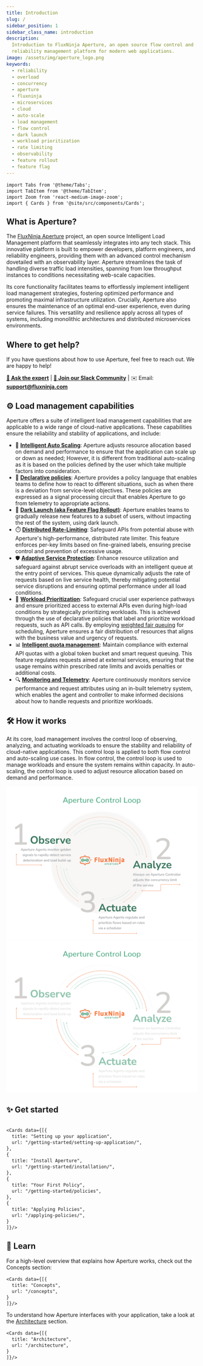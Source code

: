 ```yaml
---
title: Introduction
slug: /
sidebar_position: 1
sidebar_class_name: introduction
description:
  Introduction to FluxNinja Aperture, an open source flow control and
  reliability management platform for modern web applications.
image: /assets/img/aperture_logo.png
keywords:
  - reliability
  - overload
  - concurrency
  - aperture
  - fluxninja
  - microservices
  - cloud
  - auto-scale
  - load management
  - flow control
  - dark launch
  - workload prioritization
  - rate limiting
  - observability
  - feature rollout
  - feature flag
---
```


```mdx-code-block
import Tabs from '@theme/Tabs';
import TabItem from '@theme/TabItem';
import Zoom from 'react-medium-image-zoom';
import { Cards } from '@site/src/components/Cards';
```

## What is Aperture?

The [FluxNinja Aperture](https://github.com/fluxninja/aperture) project, an open
source Intelligent Load Management platform that seamlessly integrates into any
tech stack. This innovative platform is built to empower developers, platform
engineers, and reliability engineers, providing them with an advanced control
mechanism dovetailed with an observability layer. Aperture streamlines the task
of handling diverse traffic load intensities, spanning from low throughput
instances to conditions necessitating web-scale capacities.

Its core functionality facilitates teams to effortlessly implement intelligent
load management strategies, fostering optimized performance and promoting
maximal infrastructure utilization. Crucially, Aperture also ensures the
maintenance of an optimal end-user experience, even during service failures.
This versatility and resilience apply across all types of systems, including
monolithic architectures and distributed microservices environments.

<!-- vale off -->

## Where to get help?

<!-- vale on -->

If you have questions about how to use Aperture, feel free to reach out. We are
happy to help!

<!-- vale off -->

[**💬 Ask the expert**](https://calendly.com/desaijai/fluxninja-meeting) |
[**👥 Join our Slack Community**](https://join.slack.com/t/fluxninja-aperture/shared_invite/zt-1vm2t2yjb-AG8rzKkB5TpPmqihJB6YYw)
| ✉️ Email: [**support@fluxninja.com**](mailto:support@fluxninja.com)

<!-- vale on -->

## ⚙️ Load management capabilities

Aperture offers a suite of intelligent load management capabilities that are
applicable to a wide range of cloud-native applications. These capabilities
ensure the reliability and stability of applications, and include:

- 🔀
  [**Intelligent Auto Scaling**](./applying-policies/auto-scale/auto-scale.md):
  Aperture adjusts resource allocation based on demand and performance to ensure
  that the application can scale up or down as needed; However, it is different
  from traditional auto-scaling as it is based on the policies defined by the
  user which take multiple factors into consideration.
- 📝 [**Declarative policies**](./concepts/policy/policy.md): Aperture provides
  a policy language that enables teams to define how to react to different
  situations, such as when there is a deviation from service-level objectives.
  These policies are expressed as a signal processing circuit that enables
  Aperture to go from telemetry to appropriate actions.
- 🚀
  [**Dark Launch (aka Feature Flag Rollout)**](./applying-policies/feature-rollout/feature-rollout.md):
  Aperture enables teams to gradually release new features to a subset of users,
  without impacting the rest of the system, using dark launch.
- ⏱️
  [**Distributed Rate-Limiting**](./applying-policies/rate-limiting/rate-limiting.md):
  Safeguard APIs from potential abuse with Aperture's high-performance,
  distributed rate limiter. This feature enforces per-key limits based on
  fine-grained labels, ensuring precise control and prevention of excessive
  usage.
- 🛡️
  [**Adaptive Service Protection**](./applying-policies/service-protection/basic-service-protection.md):
  Enhance resource utilization and safeguard against abrupt service overloads
  with an intelligent queue at the entry point of services. This queue
  dynamically adjusts the rate of requests based on live service health, thereby
  mitigating potential service disruptions and ensuring optimal performance
  under all load conditions.
- 🎯
  [**Workload Prioritization**](./applying-policies/service-protection/workload-prioritization.md):
  Safeguard crucial user experience pathways and ensure prioritized access to
  external APIs even during high-load conditions by strategically prioritizing
  workloads. This is achieved through the use of declarative policies that label
  and prioritize workload requests, such as API calls. By employing
  [weighted fair queuing](https://en.wikipedia.org/wiki/Weighted_fair_queueing)
  for scheduling, Aperture ensures a fair distribution of resources that aligns
  with the business value and urgency of requests.
- 📊
  [**Intelligent quota management**](./applying-policies/quota-scheduler/quota-scheduler.md):
  Maintain compliance with external API quotas with a global token bucket and
  smart request queuing. This feature regulates requests aimed at external
  services, ensuring that the usage remains within prescribed rate limits and
  avoids penalties or additional costs.
- 🔍 [**Monitoring and Telemetry**](./reference/observability/observability.md):
  Aperture continuously monitors service performance and request attributes
  using an in-built telemetry system, which enables the agent and controller to
  make informed decisions about how to handle requests and prioritize workloads.

## 🛠️ How it works

At its core, load management involves the control loop of observing, analyzing,
and actuating workloads to ensure the stability and reliability of cloud-native
applications. This control loop is applied to both flow control and auto-scaling
use cases. In flow control, the control loop is used to manage workloads and
ensure the system remains within capacity. In auto-scaling, the control loop is
used to adjust resource allocation based on demand and performance.

![Aperture Control Loop](assets/img/oaalight.png#gh-light-mode-only)
![Aperture Control Loop](assets/img/oaadark.png#gh-dark-mode-only)

## ✨ Get started

```mdx-code-block

<Cards data={[{
  title: "Setting up your application",
  url: "/getting-started/setting-up-application/",
},
{
  title: "Install Aperture",
  url: "/getting-started/installation/",
},
{
  title: "Your First Policy",
  url: "/getting-started/policies",
},
{
  title: "Applying Policies",
  url: "/applying-policies/",
}
]}/>

```

## 📖 Learn

For a high-level overview that explains how Aperture works, check out the
Concepts section:

```mdx-code-block
<Cards data={[{
  title: "Concepts",
  url: "/concepts",
}
]}/>
```

<!-- vale off -->

To understand how Aperture interfaces with your application, take a look at the
[Architecture](/architecture/architecture.md) section.

```mdx-code-block
<Cards data={[{
  title: "Architecture",
  url: "/architecture",
}
]}/>
```
